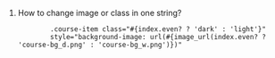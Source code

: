 1. How to change image or class in one string?
      
               .course-item class="#{index.even? ? 'dark' : 'light'}"
               style="background-image: url(#{image_url(index.even? ? 'course-bg_d.png' : 'course-bg_w.png')})"
